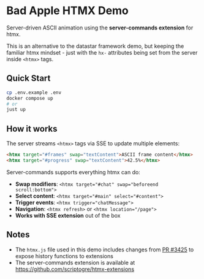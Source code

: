 # Bad Apple HTMX Demo

Server-driven ASCII animation using the **server-commands extension** for htmx.

This is an alternative to the datastar framework demo, but keeping the familiar htmx mindset - just with the `hx-` attributes being set from the server inside `<htmx>` tags.

## Quick Start

```bash
cp .env.example .env
docker compose up
# or
just up
```

## How it works

The server streams `<htmx>` tags via SSE to update multiple elements:

```html
<htmx target="#frames" swap="textContent">ASCII frame content</htmx>
<htmx target="#progress" swap="textContent">42.5%</htmx>
```

Server-commands supports everything htmx can do:
- **Swap modifiers**: `<htmx target="#chat" swap="beforeend scroll:bottom">`
- **Select content**: `<htmx target="#main" select="#content">`
- **Trigger events**: `<htmx trigger="chatMessage">`
- **Navigation**: `<htmx refresh>` or `<htmx location="/page">`
- **Works with SSE extension** out of the box

## Notes

- The `htmx.js` file used in this demo includes changes from [PR #3425](https://github.com/bigskysoftware/htmx/pull/3425) to expose history functions to extensions
- The server-commands extension is available at https://github.com/scriptogre/htmx-extensions